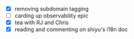 * [x] removing subdomain tagging
* [ ] carding up observability epic
* [x] tea with RJ and Chris
* [x] reading and commenting on shiyu's i18n doc
